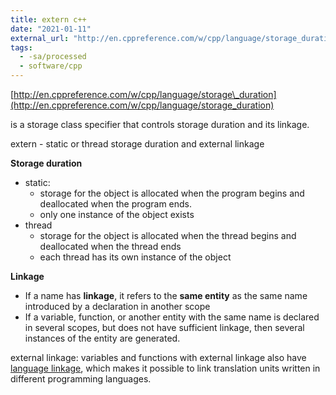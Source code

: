 ```yaml
---
title: extern c++
date: "2021-01-11"
external_url: "http://en.cppreference.com/w/cpp/language/storage_duration"
tags:
  - -sa/processed
  - software/cpp
---
```


[http://en.cppreference.com/w/cpp/language/storage\_duration](http://en.cppreference.com/w/cpp/language/storage_duration)

is a storage class specifier that controls storage duration and its linkage.

extern - static or thread storage duration and external linkage

**Storage duration**

*   static:
    *   storage for the object is allocated when the program begins and deallocated when the program ends.
    *   only one instance of the object exists
*   thread
    *   storage for the object is allocated when the thread begins and deallocated when the thread ends
    *   each thread has its own instance of the object
        

**Linkage**

*   If a name has **linkage**, it refers to the **same entity** as the same name introduced by a declaration in another scope
*   If a variable, function, or another entity with the same name is declared in several scopes, but does not have sufficient linkage, then several instances of the entity are generated.
    

external linkage:
variables and functions with external linkage also have [language linkage](http://en.cppreference.com/w/cpp/language/language_linkage), which makes it possible to link translation units written in different programming languages.

